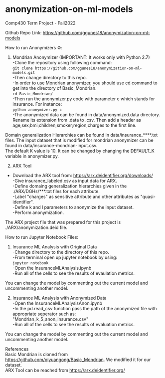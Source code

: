 # anonymization-on-ml-models
Comp430 Term Project - Fall2022<br>

Github Repo Link: https://github.com/ggunes18/anonymization-on-ml-models<br>

How to run Anonymizers :gear::

1) Mondrian Anonymizer (IMPORTANT: It works only with Python 2.7)<br>
-Clone the repository using following command:<br>
``` git clone https://github.com/ggunes18/anonymization-on-ml-models.git ```<br>
-Then change directory to this repo.<br>
-In order to use Mondrian anonymizer, you should use cd command to get into the directory of Basic_Mondrian.<br>
``` cd Basic_Mondrian/ ```<br>
-Then run the anonymizer.py code with parameter c which stands for insurance. For instance:<br>
``` python anonymizer.py c ```<br>
-The anonymized data can be found in data/anonymized.data directory. Rename its extension from .data to .csv. Then add a header as age;sex;bmi;children;smoker;region;charges to the first line.<br>

Domain generalization Hierarchies can be found in data/insurance_****.txt files. The input dataset that is modified for mondrian anonymizer can be found in data/insurance-mondrian-input.csv. <br>
The default K value is 10. It can be changed by changing the DEFAULT_K variable in anonymizer.py.<br>

2) ARX Tool
- Download the ARX tool from: https://arx.deidentifier.org/downloads/<br>
-Give insurance_labeled.csv as input data for ARX.<br>
-Define domaing generalization hierarchies given in the ./ARX/DGHs/***.txt files for each attribute.<br>
-Label "charges" as sensitive attribute and other attributes as "quasi-identifier".<br>
-Define k and l parameters to anonymize the input dataset.<br>
-Perform anonymization.<br>

The ARX project file that was prepared for this project is ./ARX/anonymization.deid file.<br>

How to run Jupyter Notebook Files:<br>
1) Insurance ML Analysis with Original Data<br>
-Change directory to the directory of this repo.<br>
-From terminal open up jupyter notebook by using:<br>
``` jupyter notebook ```<br>
-Open the InsuranceMLAnalysis.ipynb<br>
-Run all of the cells to see the results of evaulation metrics.<br>

You can change the model by commenting out the current model and uncommenting another model.<br>

2) Insurance ML Analysis with Anonymized Data<br>
-Open the InsuranceMLAnalysisAnon.ipynb<br>
-In the pd.read_csv function pass the path of the anonymized file with appropriate seperator such as:<br>
"Mondrian_k_5_anon_insurance.csv"<br>
-Run all of the cells to see the results of evaluation metrics.<br>

You can change the model by commenting out the current model and uncommenting another model.<br>


References<br>
Basic Mondrian is cloned from https://github.com/qiyuangong/Basic_Mondrian. We modified it for our dataset.<br>
ARX Tool can be reached from https://arx.deidentifier.org/<br>
